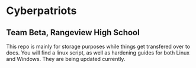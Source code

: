 # Cyberpatriots

## Team Beta, Rangeview High School


This repo is mainly for storage purposes while things get transfered over to docs. You will find a linux script, as well as hardening guides for both Linux and Windows. They are being updated currently.

